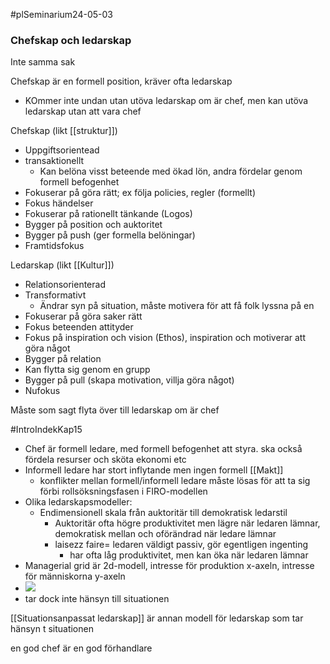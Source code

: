 #plSeminarium24-05-03 
### Chefskap och ledarskap

Inte samma sak

Chefskap är en formell position, kräver ofta ledarskap
- KOmmer inte undan utan utöva ledarskap om är chef, men kan utöva ledarskap utan att vara chef

Chefskap (likt [[struktur]])
- Uppgiftsorientead
- transaktionellt
	- Kan belöna visst beteende med ökad lön, andra fördelar genom formell befogenhet
- Fokuserar på göra rätt; ex följa policies, regler (formellt)
- Fokus händelser
- Fokuserar på rationellt tänkande (Logos)
- Bygger på position och auktoritet
- Bygger på push (ger formella belöningar)
- Framtidsfokus

Ledarskap (likt [[Kultur]])
- Relationsorienterad
- Transformativt
	- Ändrar syn på situation, måste motivera för att få folk lyssna på en
- Fokuserar på göra saker rätt
- Fokus beteenden attityder
- Fokus på inspiration och vision (Ethos), inspiration och motiverar att göra något
- Bygger på relation
- Kan flytta sig genom en grupp
- Bygger på pull (skapa motivation, villja göra något)
- Nufokus

Måste som sagt flyta över till ledarskap om är chef



#IntroIndekKap15
- Chef är formell ledare, med formell befogenhet att styra. ska också fördela resurser och sköta ekonomi etc
- Informell ledare har stort inflytande men ingen formell [[Makt]]
	- konflikter mellan formell/informell ledare måste lösas för att ta sig förbi rollsöksningsfasen i FIRO-modellen
- Olika ledarskapsmodeller:
	- Endimensionell skala från auktoritär till demokratisk ledarstil
		- Auktoritär ofta högre produktivitet men lägre när ledaren lämnar, demokratisk mellan och oförändrad när ledare lämnar
		- laisezz faire= ledaren väldigt passiv, gör egentligen ingenting
			- har ofta låg produktivitet, men kan öka när ledaren lämnar
- Managerial grid är 2d-modell, intresse för produktion x-axeln, intresse för människorna y-axeln
- ![](https://lh7-us.googleusercontent.com/d22iOokguu6PybxVSvWbU5vcxIlP4yjeN0uCG1Pm5-ZiM12A4e2aEiFv0IPLKR1vH_a7YDX96jnZRCVmEw8gEGVZX8JPJ6YoB2u9gtj1yYqALF3ETKNa74iXGUDUQoXXdDub-dD1v0adxUlj51z3CUA)
- tar dock inte hänsyn till situationen

[[Situationsanpassat ledarskap]] är annan modell för ledarskap som tar hänsyn t situationen

en god chef  är en god förhandlare


